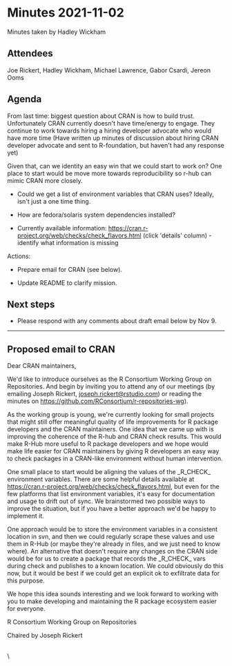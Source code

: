 # Minutes 2021-11-02

Minutes taken by Hadley Wickham

## Attendees

Joe Rickert, Hadley Wickham, Michael Lawrence, Gabor Csardi, Jereon Ooms

## Agenda

From last time: biggest question about CRAN is how to build trust.
Unfortunately CRAN currently doesn't have time/energy to engage.
They continue to work towards hiring a hiring developer advocate who would have more time (Have written up minutes of discussion about hiring CRAN developer advocate and sent to R-foundation, but haven't had any response yet)

Given that, can we identity an easy win that we could start to work on?
One place to start would be move more towards reproducibility so r-hub can mimic CRAN more closely.

-   Could we get a list of environment variables that CRAN uses?
    Ideally, isn't just a one time thing. 

-   How are fedora/solaris system dependencies installed?

-   Currently available information: <https://cran.r-project.org/web/checks/check_flavors.html> (click 'details' column) - identify what information is missing

Actions:

-   Prepare email for CRAN (see below).

-   Update README to clarify mission.

## Next steps

-   Please respond with any comments about draft email below by Nov 9.

------------------------------------------------------------------------

## Proposed email to CRAN

Dear CRAN maintainers,

We'd like to introduce ourselves as the R Consortium Working Group on Repositories.
And begin by inviting you to attend any of our meetings (by emailing Joseph Rickert, [joseph.rickert\@rstudio.com](mailto:joseph.rickert@rstudio.com)) or reading the minutes on <https://github.com/RConsortium/r-repositories-wg>). 
 

As the working group is young, we're currently looking for small projects that might still offer meaningful quality of life improvements for R package developers and the CRAN maintainers.
One idea that we came up with is improving the coherence of the R-hub and CRAN check results.
This would make R-Hub more useful to R package developers and we hope would make life easier for CRAN maintainers by giving R developers an easy way to check packages in a CRAN-like environment without human intervention. 

One small place to start would be aligning the values of the \_R_CHECK\_ environment variables.
There are some helpful details available at <https://cran.r-project.org/web/checks/check_flavors.html>, but even for the few platforms that list environment variables, it's easy for documentation and usage to drift out of sync.
We brainstormed two possible ways to improve the situation, but if you have a better approach we'd be happy to implement it.

One approach would be to store the environment variables in a consistent location in svn, and then we could regularly scrape these values and use them in R-Hub (or maybe they're already in files, and we just need to know where).
An alternative that doesn't require any changes on the CRAN side would be for us to create a package that records the \_R_CHECK\_ vars during check and publishes to a known location.
We could obviously do this now, but it would be best if we could get an explicit ok to exfiltrate data for this purpose.

We hope this idea sounds interesting and we look forward to working with you to make developing and maintaining the R package ecosystem easier for everyone.

R Consortium Working Group on Repositories

Chaired by Joseph Rickert

\
\
